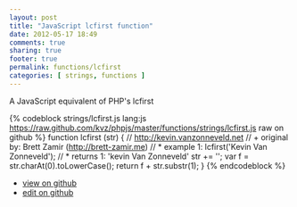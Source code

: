 ```yaml
---
layout: post
title: "JavaScript lcfirst function"
date: 2012-05-17 18:49
comments: true
sharing: true
footer: true
permalink: functions/lcfirst
categories: [ strings, functions ]
---
```

A JavaScript equivalent of PHP's lcfirst
<!-- more -->
{% codeblock strings/lcfirst.js lang:js https://raw.github.com/kvz/phpjs/master/functions/strings/lcfirst.js raw on github %}
function lcfirst (str) {
    // http://kevin.vanzonneveld.net
    // +   original by: Brett Zamir (http://brett-zamir.me)
    // *     example 1: lcfirst('Kevin Van Zonneveld');
    // *     returns 1: 'kevin Van Zonneveld'
    str += '';
    var f = str.charAt(0).toLowerCase();
    return f + str.substr(1);
}
{% endcodeblock %}
<ul>
 <li><a href="https://github.com/kvz/phpjs/blob/master/functions/strings/lcfirst.js">view on github</a></li>
 <li><a href="https://github.com/kvz/phpjs/edit/master/functions/strings/lcfirst.js">edit on github</a></li>
</ul>
